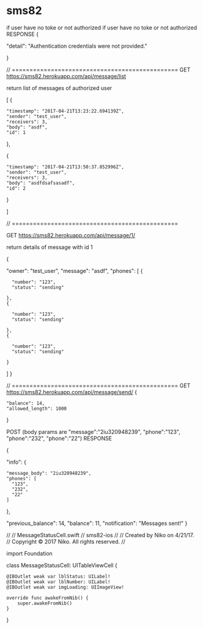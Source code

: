 # sms82

if user have no toke or not authorized
if user have no toke or not authorized
RESPONSE
{

  "detail": "Authentication credentials were not provided."
  
}

// ===============================================
GET
https://sms82.herokuapp.com/api/message/list

return list of messages of authorized user

[
  {
  
    "timestamp": "2017-04-21T13:23:22.694139Z",
    "sender": "test_user",
    "receivers": 3,
    "body": "asdf",
    "id": 1
    
  },
  
  {
  
    "timestamp": "2017-04-21T13:50:37.852996Z",
    "sender": "test_user",
    "receivers": 3,
    "body": "asdfdsafsasadf",
    "id": 2
    
  }
  
]


// ===============================================

GET
https://sms82.herokuapp.com/api/message/1/

return details of message with id 1

{

  "owner": "test_user",
  "message": "asdf",
  "phones": [
    {
    
      "number": "123",
      "status": "sending"
      
    },
    {
    
      "number": "123",
      "status": "sending"
      
    },
    {
    
      "number": "123",
      "status": "sending"
      
    }
  ]
}



// ===============================================
GET
https://sms82.herokuapp.com/api/message/send/
{

    "balance": 14,
    "allowed_length": 1000
}

POST (body params are "message":"2iu320948239", "phone":"123", "phone":"232", "phone":"22")
RESPONSE

{

  "info": {
  
  
    "message_body": "2iu320948239",
    "phones": [
      "123",
      "232",
      "22"
    ]
  },
  
  "previous_balance": 14,
  "balance": 11,
  "notification": "Messages sent!"
}

//
//  MessageStatusCell.swift
//  sms82-ios
//
//  Created by Niko on 4/21/17.
//  Copyright © 2017 Niko. All rights reserved.
//

import Foundation

class MessageStatusCell: UITableViewCell {
    
    @IBOutlet weak var lblStatus: UILabel!
    @IBOutlet weak var lblNumber: UILabel!
    @IBOutlet weak var imgLoading: UIImageView!
    
    override func awakeFromNib() {
        super.awakeFromNib()
    }
    
}
